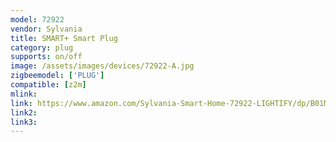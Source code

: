 ```yaml
---
model: 72922
vendor: Sylvania
title: SMART+ Smart Plug
category: plug
supports: on/off
image: /assets/images/devices/72922-A.jpg
zigbeemodel: ['PLUG']
compatible: [z2m]
mlink: 
link: https://www.amazon.com/Sylvania-Smart-Home-72922-LIGHTIFY/dp/B01M6UM8QD
link2: 
link3: 
---
```


